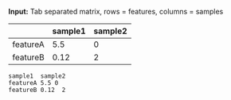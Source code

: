 
**Input:**
Tab separated matrix, rows = features, columns = samples

|  | sample1 | sample2 |
| ------------- | ------------- | ------------- |
| featureA  | 5.5  | 0  |
| featureB  | 0.12  | 2  |


```sample1  sample2   ```  
```featureA 5.5 0```  
```featureB 0.12  2```  
